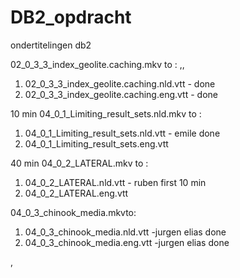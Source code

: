 # DB2_opdracht
ondertitelingen db2

02_0_3_3_index_geolite.caching.mkv to : ,, 
1. 02_0_3_3_index_geolite.caching.nld.vtt - done
2. 02_0_3_3_index_geolite.caching.eng.vtt - done

10 min 04_0_1_Limiting_result_sets.nld.mkv to :
1. 04_0_1_Limiting_result_sets.nld.vtt - emile done
2. 04_0_1_Limiting_result_sets.eng.vtt


 40 min 04_0_2_LATERAL.mkv to : 
1. 04_0_2_LATERAL.nld.vtt - ruben first 10 min
2. 04_0_2_LATERAL.eng.vtt 

04_0_3_chinook_media.mkvto: 
1. 04_0_3_chinook_media.nld.vtt -jurgen elias done
2. 04_0_3_chinook_media.eng.vtt -jurgen elias done



, 
